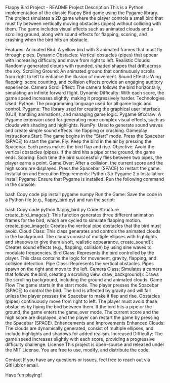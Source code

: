 Flappy Bird Project - README
Project Description
This is a Python implementation of the classic Flappy Bird game using the Pygame library. The project simulates a 2D game where the player controls a small bird that must fly between vertically moving obstacles (pipes) without colliding with them. The game includes visual effects such as animated clouds and a scrolling ground, along with sound effects for flapping, scoring, and crashing when the bird hits an obstacle.

Features:
Animated Bird: A yellow bird with 3 animated frames that must fly through pipes.
Dynamic Obstacles: Vertical obstacles (pipes) that appear with increasing difficulty and move from right to left.
Realistic Clouds: Randomly generated clouds with rounded, shaded shapes that drift across the sky.
Scrolling Ground: An animated ground that continuously scrolls from right to left to enhance the illusion of movement.
Sound Effects: Wing flapping, score counting, and collision effects provide an engaging auditory experience.
Camera Scroll Effect: The camera follows the bird horizontally, simulating an infinite forward flight.
Dynamic Difficulty: With each score, the game speed increases slightly, making it progressively harder.
Technologies Used:
Python: The programming language used for all game logic and control.
Pygame: The library used for creating the graphical user interface (GUI), handling animations, and managing game logic.
Pygame Gfxdraw: A Pygame extension used for generating more complex visual effects, such as clouds with shading and highlights.
NumPy: Used to generate sound waves and create simple sound effects like flapping or crashing.
Gameplay Instructions
Start: The game begins in the "Start" mode. Press the Spacebar (SPACE) to start the game.
Fly: Keep the bird in the air by pressing the Spacebar. Each press makes the bird flap and rise.
Objective: Avoid the vertical obstacles (pipes). If the bird hits a pipe or the ground, the game ends.
Scoring: Each time the bird successfully flies between two pipes, the player earns a point.
Game Over: After a collision, the current score and the high score are displayed. Press the Spacebar (SPACE) to restart the game.
Installation and Execution
Requirements:
Python 3.x
Pygame 2.x
Installation:
Install Pygame: Ensure that Pygame is installed. Run the following command in the console:

bash
Copy code
pip install pygame numpy
Run the Game: Save the code in a Python file (e.g., flappy_bird.py) and run the script:

bash
Copy code
python flappy_bird.py
Code Structure
create_bird_images(): This function generates three different animation frames for the bird, which are cycled to simulate flapping motion.
create_pipe_image(): Creates the vertical pipe obstacles that the bird must avoid.
Cloud Class: This class generates and controls the animated clouds in the background. The clouds consist of multiple ellipses with highlights and shadows to give them a soft, realistic appearance.
create_sound(): Creates sound effects (e.g., flapping, collision) by using sine waves to modulate frequencies.
Bird Class: Represents the bird controlled by the player. This class contains the logic for movement, gravity, flapping, and collision detection.
Pipe Class: Represents the vertical obstacles. Pipes spawn on the right and move to the left.
Camera Class: Simulates a camera that follows the bird, creating a scrolling view.
draw_background(): Draws the scrolling background, including the ground and animated clouds.
Game Flow
The game starts in the start mode. The player presses the Spacebar (SPACE) to control the bird.
The bird is affected by gravity and will fall unless the player presses the Spacebar to make it flap and rise.
Obstacles (pipes) continuously move from right to left. The player must avoid these obstacles by flying the bird between them.
If the bird hits a pipe or the ground, the game enters the game_over mode.
The current score and the high score are displayed, and the player can restart the game by pressing the Spacebar (SPACE).
Enhancements and Improvements
Enhanced Clouds: The clouds are dynamically generated, consist of multiple ellipses, and include highlights and shadows for added realism.
Increased Difficulty: The game speed increases slightly with each score, providing a progressive difficulty challenge.
License
This project is open-source and released under the MIT License. You are free to use, modify, and distribute the code.

Contact
If you have any questions or issues, feel free to reach out via GitHub or email.

Have fun playing!
